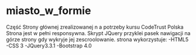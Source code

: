 # miasto_w_formie
Część Strony głównej zrealizowanej n a potrzeby kursu CodeTrust Polska
Strona jest w pełni responsywna. Skrypt JQuery przyklei pasek nawigacji na górze strony gdy wykryje jej zescroolowanie.
strona wykorzystuje:
  -HTML5
  -CSS 3
  -JQuery3.3.1
  -Bootstrap 4.0
  
